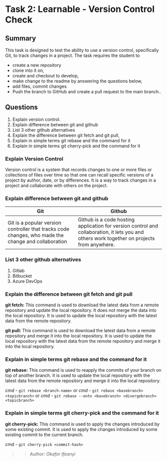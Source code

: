 # Task 2: Learnable - Version Control Check

## Summary
This task is designed to test the ability to use a version control, specifically Git, to track changes in a project. The task requires the student to 
- create a new repository
- clone into it on, 
- create and checkout to develop, 
- make change to the readme by answering the questions below, 
- add files, commit changes
- Push the branch to GitHub and create a pull request to the main branch..


## Questions
1. Explain version control.
2. Explain difference between git and github
3. List 3 other github alternatives
4. Explain the difference between git fetch and git pull,
5. Explain in simple terms git rebase and the command for it
6. Explain in simple terms git cherry-pick and the command for it 

### Explain Version Control
Version control is a system that records changes to one or more files or collections of files over time so that one can recall specific versions of a project by author, date, or by differences. It is a way to track changes in a project and collaborate with others on the project.

### Explain difference between git and github
| Git | Github |
|----------|----------|
| Git is a popular version controller that tracks code changes, who made the change and collaboration     | Github is a code hosting application for version control and collaboration, it lets you and others work together on projects from anywhere. |

### List 3 other github alternatives
1. Gitlab
2. Bitbucket
3. Azure DevOps

### Explain the difference between git fetch and git pull
__git fetch:__ This command is used to download the latest data from a remote repository and update the local repository. It does not merge the data into the local repository. It is used to update the local repository with the latest data from the remote repository.

__git pull:__ This command is used to download the latest data from a remote repository and merge it into the local repository. It is used to update the local repository with the latest data from the remote repository and merge it into the local repository.

### Explain in simple terms git rebase and the command for it
__git rebase:__ This command is used to reapply the commits of your branch on top of another branch. It is used to update the local repository with the latest data from the remote repository and merge it into the local repository. 

*cmd* - `git rebase <branch-name>`
or
*cmd* - `git rebase <basebranch> <topicbranch>`
or
*cmd* - `git rebase --onto <basebranch> <divergebranch> <topicbranch>`

### Explain in simple terms git cherry-pick and the command for it
__git cherry-pick:__ This command is used to apply the changes introduced by some existing commit. It is used to apply the changes introduced by some existing commit to the current branch. 

cmd - `git cherry-pick <commit-hash>`


>> _Author: *Okafor Ifeanyi*_